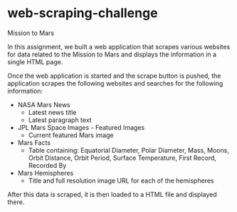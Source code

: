 # web-scraping-challenge
Mission to Mars

In this assignment, we built a web application that scrapes various websites for data related to the Mission to Mars and displays the information in a single HTML page.

Once the web application is started and the scrape button is pushed, the application scrapes the following websites and searches for the following information:

- NASA Mars News
  - Latest news title
  - Latest paragraph text
- JPL Mars Space Images - Featured Images
  - Current featured Mars image
- Mars Facts
  - Table containing: Equatorial Diameter, Polar Diameter, Mass, Moons, Orbit Distance, Orbit Period, Surface Temperature, First Record, Recorded By
- Mars Hemispheres
  - Title and full resolution image URL for each of the hemispheres

After this data is scraped, it is then loaded to a HTML file and displayed there.
